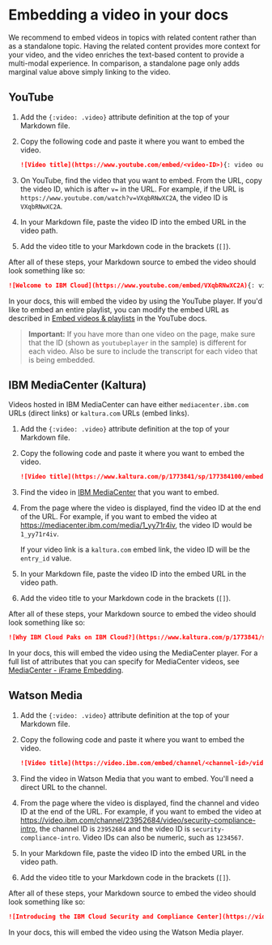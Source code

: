 # Embedding a video in your docs

We recommend to embed videos in topics with related content rather than as a standalone topic. Having the related content provides more context for your video, and the video enriches the text-based content to provide a multi-modal experience. In comparison, a standalone page only adds marginal value above simply linking to the video. 

## YouTube

1. Add the `{:video: .video}` attribute definition at the top of your Markdown file.
1. Copy the following code and paste it where you want to embed the video.

   ```markdown
   ![Video title](https://www.youtube.com/embed/<video-ID>){: video output="iframe" data-script="none" id="youtubeplayer" frameborder="0" webkitallowfullscreen mozallowfullscreen allowfullscreen}
   ```

1. On YouTube, find the video that you want to embed. From the URL, copy the video ID, which is after `v=` in the URL. For example, if the URL is `https://www.youtube.com/watch?v=VXqbRNwXC2A`, the video ID is `VXqbRNwXC2A`.
1. In your Markdown file, paste the video ID into the embed URL in the video path.
1. Add the video title to your Markdown code in the brackets (`[]`).

After all of these steps, your Markdown source to embed the video should look something like so:

```markdown
![Welcome to IBM Cloud](https://www.youtube.com/embed/VXqbRNwXC2A){: video output="iframe" data-script="none" id="youtubeplayer" frameborder="0" webkitallowfullscreen mozallowfullscreen allowfullscreen}
```

In your docs, this will embed the video by using the YouTube player. If you'd like to embed an entire playlist, you can modify the embed URL as described in [Embed videos & playlists](https://support.google.com/youtube/answer/171780?hl=en) in the YouTube docs.

> **Important:** If you have more than one video on the page, make sure that the ID (shown as `youtubeplayer` in the sample) is different for each video. Also be sure to include the transcript for each video that is being embedded.


## IBM MediaCenter (Kaltura)

Videos hosted in IBM MediaCenter can have either `mediacenter.ibm.com` URLs (direct links) or `kaltura.com` URLs (embed links).

1. Add the `{:video: .video}` attribute definition at the top of your Markdown file.
1. Copy the following code and paste it where you want to embed the video.

   ```markdown
   ![Video title](https://www.kaltura.com/p/1773841/sp/177384100/embedIframeJs/uiconf_id/27941801/partner_id/1773841?iframeembed=true&entry_id=<video-ID>){: video output="iframe" data-script="none" id="mediacenterplayer" frameborder="0" width="560" height="315" allowfullscreen webkitallowfullscreen mozAllowFullScreen}
   ```

1. Find the video in [IBM MediaCenter](https://mediacenter.ibm.com/) that you want to embed.
1. From the page where the video is displayed, find the video ID at the end of the URL. For example, if you want to embed the video at https://mediacenter.ibm.com/media/1_yy71r4iv, the video ID would be `1_yy71r4iv`.

   If your video link is a `kaltura.com` embed link, the video ID will be the `entry_id` value.
1. In your Markdown file, paste the video ID into the embed URL in the video path.
1. Add the video title to your Markdown code in the brackets (`[]`).

After all of these steps, your Markdown source to embed the video should look something like so:

```markdown
![Why IBM Cloud Paks on IBM Cloud?](https://www.kaltura.com/p/1773841/sp/177384100/embedIframeJs/uiconf_id/27941801/partner_id/1773841?iframeembed=true&entry_id=1_yy71r4iv){: video output="iframe" data-script="none" id="mediacenterplayer" frameborder="0" width="560" height="315" allowfullscreen webkitallowfullscreen mozAllowFullScreen}
```

In your docs, this will embed the video using the MediaCenter player. For a full list of attributes that you can specify for MediaCenter videos, see [MediaCenter - iFrame Embedding](https://pages.github.ibm.com/MediaCenter/docs/player/embed/#tab-iframe).

## Watson Media

1. Add the `{:video: .video}` attribute definition at the top of your Markdown file.
1. Copy the following code and paste it where you want to embed the video.

   ```markdown
   ![Video title](https://video.ibm.com/embed/channel/<channel-id>/video/<video-id>){: video output="iframe" data-script="none" id="watsonmediaplayer" width="560" height="315" scrolling="no" allowfullscreen webkitallowfullscreen mozAllowFullScreen frameborder="0" style="border: 0 none transparent;"}
   ```

1. Find the video in Watson Media that you want to embed. You'll need a direct URL to the channel.
1. From the page where the video is displayed, find the channel and video ID at the end of the URL. For example, if you want to embed the video at https://video.ibm.com/channel/23952684/video/security-compliance-intro, the channel ID is `23952684` and the video ID is `security-compliance-intro`. Video IDs can also be numeric, such as `1234567`.
1. In your Markdown file, paste the video ID into the embed URL in the video path.
1. Add the video title to your Markdown code in the brackets (`[]`).

After all of these steps, your Markdown source to embed the video should look something like so:

```markdown
![Introducing the IBM Cloud Security and Compliance Center](https://video.ibm.com/embed/channel/23952684/video/security-compliance-intro){: video output="iframe" data-script="none" id="watsonmediaplayer" width="560" height="315" scrolling="no" allowfullscreen webkitallowfullscreen mozAllowFullScreen frameborder="0" style="border: 0 none transparent;"
```

In your docs, this will embed the video using the Watson Media player. 
